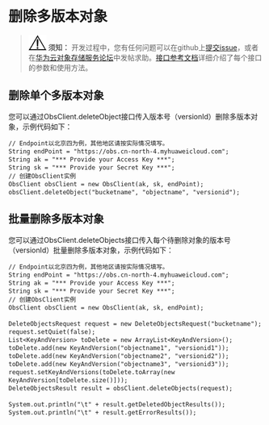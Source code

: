 # 删除多版本对象<a name="obs_21_1009"></a>

>![](public_sys-resources/icon-notice.gif) **须知：** 
>开发过程中，您有任何问题可以在github上[提交issue](https://github.com/huaweicloud/huaweicloud-sdk-java-obs/issues)，或者在[华为云对象存储服务论坛](https://bbs.huaweicloud.com/forum/forum-620-1.html)中发帖求助。[接口参考文档](https://obssdk.obs.cn-north-1.myhuaweicloud.com/apidoc/cn/java/index.html)详细介绍了每个接口的参数和使用方法。

## 删除单个多版本对象<a name="section1456424161913"></a>

您可以通过ObsClient.deleteObject接口传入版本号（versionId）删除多版本对象，示例代码如下：

```
// Endpoint以北京四为例，其他地区请按实际情况填写。
String endPoint = "https://obs.cn-north-4.myhuaweicloud.com";
String ak = "*** Provide your Access Key ***";
String sk = "*** Provide your Secret Key ***";
// 创建ObsClient实例
ObsClient obsClient = new ObsClient(ak, sk, endPoint);
obsClient.deleteObject("bucketname", "objectname", "versionid");
```

## 批量删除多版本对象<a name="section4890183312195"></a>

您可以通过ObsClient.deleteObjects接口传入每个待删除对象的版本号（versionId）批量删除多版本对象，示例代码如下：

```
// Endpoint以北京四为例，其他地区请按实际情况填写。
String endPoint = "https://obs.cn-north-4.myhuaweicloud.com";
String ak = "*** Provide your Access Key ***";
String sk = "*** Provide your Secret Key ***";
// 创建ObsClient实例
ObsClient obsClient = new ObsClient(ak, sk, endPoint);

DeleteObjectsRequest request = new DeleteObjectsRequest("bucketname");
request.setQuiet(false);
List<KeyAndVersion> toDelete = new ArrayList<KeyAndVersion>();
toDelete.add(new KeyAndVersion("objectname1", "versionid1"));
toDelete.add(new KeyAndVersion("objectname2", "versionid2"));
toDelete.add(new KeyAndVersion("objectname3", "versionid3"));
request.setKeyAndVersions(toDelete.toArray(new KeyAndVersion[toDelete.size()]));
DeleteObjectsResult result = obsClient.deleteObjects(request);

System.out.println("\t" + result.getDeletedObjectResults());
System.out.println("\t" + result.getErrorResults());
```

